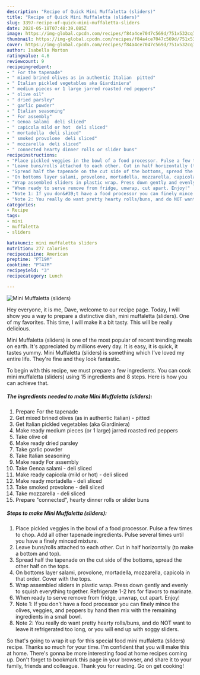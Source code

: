 ```yaml
---
description: "Recipe of Quick Mini Muffaletta (sliders)"
title: "Recipe of Quick Mini Muffaletta (sliders)"
slug: 3397-recipe-of-quick-mini-muffaletta-sliders
date: 2020-05-18T07:48:39.085Z
image: https://img-global.cpcdn.com/recipes/f84a4ce7047c569d/751x532cq70/mini-muffaletta-sliders-recipe-main-photo.jpg
thumbnail: https://img-global.cpcdn.com/recipes/f84a4ce7047c569d/751x532cq70/mini-muffaletta-sliders-recipe-main-photo.jpg
cover: https://img-global.cpcdn.com/recipes/f84a4ce7047c569d/751x532cq70/mini-muffaletta-sliders-recipe-main-photo.jpg
author: Isabella Morton
ratingvalue: 4.6
reviewcount: 9
recipeingredient:
- " For the tapenade"
- " mixed brined olives as in authentic Italian  pitted"
- " Italian pickled vegetables aka Giardiniera"
- " medium pieces or 1 large jarred roasted red peppers"
- " olive oil"
- " dried parsley"
- " garlic powder"
- " Italian seasoning"
- " For assembly"
- " Genoa salami  deli sliced"
- " capicola mild or hot  deli sliced"
- " mortadella  deli sliced"
- " smoked provolone  deli sliced"
- " mozzarella  deli sliced"
- " connected hearty dinner rolls or slider buns"
recipeinstructions:
- "Place pickled veggies in the bowl of a food processor. Pulse a few times to chop. Add all other tapenade ingredients. Pulse several times until you have a finely minced mixture."
- "Leave buns/rolls attached to each other. Cut in half horizontally (to make a bottom and top)."
- "Spread half the tapenade on the cut side of the bottoms, spread the other half on the tops."
- "On bottoms layer salami, provolone, mortadella, mozzarella, capicola in that order. Cover with the tops."
- "Wrap assembled sliders in plastic wrap. Press down gently and evenly to squish everything together. Refrigerate 1-2 hrs for flavors to marinate."
- "When ready to serve remove from fridge, unwrap, cut apart. Enjoy!"
- "Note 1: If you don&#39;t have a food processor you can finely mince the olives, veggies, and peppers by hand then mix with the remaining ingredients in a small bowl."
- "Note 2: You really do want pretty hearty rolls/buns, and do NOT want to leave it refrigerated too long, or you will end up with soggy sliders."
categories:
- Recipe
tags:
- mini
- muffaletta
- sliders

katakunci: mini muffaletta sliders 
nutrition: 277 calories
recipecuisine: American
preptime: "PT19M"
cooktime: "PT47M"
recipeyield: "3"
recipecategory: Lunch

---
```



![Mini Muffaletta (sliders)](https://img-global.cpcdn.com/recipes/f84a4ce7047c569d/751x532cq70/mini-muffaletta-sliders-recipe-main-photo.jpg)

Hey everyone, it is me, Dave, welcome to our recipe page. Today, I will show you a way to prepare a distinctive dish, mini muffaletta (sliders). One of my favorites. This time, I will make it a bit tasty. This will be really delicious.



Mini Muffaletta (sliders) is one of the most popular of recent trending meals on earth. It's appreciated by millions every day. It is easy, it is quick, it tastes yummy. Mini Muffaletta (sliders) is something which I've loved my entire life. They're fine and they look fantastic.


To begin with this recipe, we must prepare a few ingredients. You can cook mini muffaletta (sliders) using 15 ingredients and 8 steps. Here is how you can achieve that.

<!--inarticleads1-->

##### The ingredients needed to make Mini Muffaletta (sliders):

1. Prepare  For the tapenade
1. Get  mixed brined olives (as in authentic Italian) - pitted
1. Get  Italian pickled vegetables (aka Giardiniera)
1. Make ready  medium pieces (or 1 large) jarred roasted red peppers
1. Take  olive oil
1. Make ready  dried parsley
1. Take  garlic powder
1. Take  Italian seasoning
1. Make ready  For assembly
1. Take  Genoa salami - deli sliced
1. Make ready  capicola (mild or hot) - deli sliced
1. Make ready  mortadella - deli sliced
1. Take  smoked provolone - deli sliced
1. Take  mozzarella - deli sliced
1. Prepare  &#34;connected&#34;, hearty dinner rolls or slider buns




<!--inarticleads2-->

##### Steps to make Mini Muffaletta (sliders):

1. Place pickled veggies in the bowl of a food processor. Pulse a few times to chop. Add all other tapenade ingredients. Pulse several times until you have a finely minced mixture.
1. Leave buns/rolls attached to each other. Cut in half horizontally (to make a bottom and top).
1. Spread half the tapenade on the cut side of the bottoms, spread the other half on the tops.
1. On bottoms layer salami, provolone, mortadella, mozzarella, capicola in that order. Cover with the tops.
1. Wrap assembled sliders in plastic wrap. Press down gently and evenly to squish everything together. Refrigerate 1-2 hrs for flavors to marinate.
1. When ready to serve remove from fridge, unwrap, cut apart. Enjoy!
1. Note 1: If you don&#39;t have a food processor you can finely mince the olives, veggies, and peppers by hand then mix with the remaining ingredients in a small bowl.
1. Note 2: You really do want pretty hearty rolls/buns, and do NOT want to leave it refrigerated too long, or you will end up with soggy sliders.




So that's going to wrap it up for this special food mini muffaletta (sliders) recipe. Thanks so much for your time. I'm confident that you will make this at home. There's gonna be more interesting food at home recipes coming up. Don't forget to bookmark this page in your browser, and share it to your family, friends and colleague. Thank you for reading. Go on get cooking!
